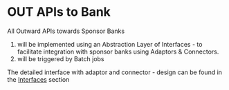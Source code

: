 # OUT APIs to Bank

All Outward APIs towards Sponsor Banks&#x20;

1. will be implemented using an Abstraction Layer of Interfaces - to facilitate integration with sponsor banks using Adaptors & Connectors.
2. will be triggered by Batch jobs

The detailed interface with adaptor and connector - design can be found in the [Interfaces](../../design-specifications/interfaces.md) section

